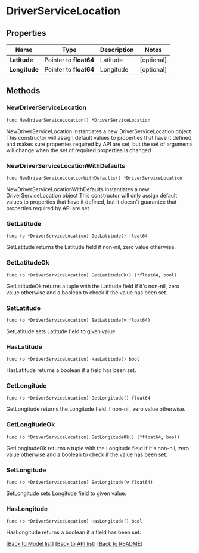 # DriverServiceLocation

## Properties

Name | Type | Description | Notes
------------ | ------------- | ------------- | -------------
**Latitude** | Pointer to **float64** | Latitude | [optional] 
**Longitude** | Pointer to **float64** | Longitude | [optional] 

## Methods

### NewDriverServiceLocation

`func NewDriverServiceLocation() *DriverServiceLocation`

NewDriverServiceLocation instantiates a new DriverServiceLocation object
This constructor will assign default values to properties that have it defined,
and makes sure properties required by API are set, but the set of arguments
will change when the set of required properties is changed

### NewDriverServiceLocationWithDefaults

`func NewDriverServiceLocationWithDefaults() *DriverServiceLocation`

NewDriverServiceLocationWithDefaults instantiates a new DriverServiceLocation object
This constructor will only assign default values to properties that have it defined,
but it doesn't guarantee that properties required by API are set

### GetLatitude

`func (o *DriverServiceLocation) GetLatitude() float64`

GetLatitude returns the Latitude field if non-nil, zero value otherwise.

### GetLatitudeOk

`func (o *DriverServiceLocation) GetLatitudeOk() (*float64, bool)`

GetLatitudeOk returns a tuple with the Latitude field if it's non-nil, zero value otherwise
and a boolean to check if the value has been set.

### SetLatitude

`func (o *DriverServiceLocation) SetLatitude(v float64)`

SetLatitude sets Latitude field to given value.

### HasLatitude

`func (o *DriverServiceLocation) HasLatitude() bool`

HasLatitude returns a boolean if a field has been set.

### GetLongitude

`func (o *DriverServiceLocation) GetLongitude() float64`

GetLongitude returns the Longitude field if non-nil, zero value otherwise.

### GetLongitudeOk

`func (o *DriverServiceLocation) GetLongitudeOk() (*float64, bool)`

GetLongitudeOk returns a tuple with the Longitude field if it's non-nil, zero value otherwise
and a boolean to check if the value has been set.

### SetLongitude

`func (o *DriverServiceLocation) SetLongitude(v float64)`

SetLongitude sets Longitude field to given value.

### HasLongitude

`func (o *DriverServiceLocation) HasLongitude() bool`

HasLongitude returns a boolean if a field has been set.


[[Back to Model list]](../README.md#documentation-for-models) [[Back to API list]](../README.md#documentation-for-api-endpoints) [[Back to README]](../README.md)


